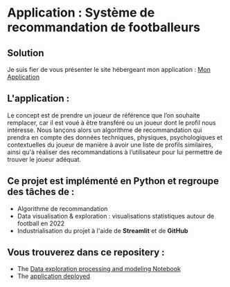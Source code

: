# Application : Système de recommandation de footballeurs



## Solution 
Je suis fier de vous présenter le site hébergeant mon application : [Mon Application](https://7ihxrytjgcmhinmvjatkcm.streamlit.app/)


## L'application :

Le concept est de prendre un joueur de référence que l’on souhaite remplacer, car il est voué à être transféré ou un joueur dont le profil nous intéresse. Nous lançons alors un algorithme de recommandation qui prendra en compte des données techniques, physiques, psychologiques et contextuelles du joueur de manière à avoir une liste de profils similaires, ainsi qu'à réaliser des recommandations à l’utilisateur pour lui permettre de trouver le joueur adéquat.


## Ce projet est implémenté en Python et regroupe des tâches de :
* Algorithme de recommandation
* Data visualisation & exploration : visualisations statistiques autour de football en 2022  
* Industrialisation du projet à l'aide de **Streamlit** et de **GitHub**
  

## Vous trouverez dans ce repositery : 
* The [Data exploration processing and modeling Notebook](https://github.com/thomastrg/Recommandation_system_footballers_application/blob/main/Syst%C3%A8me_recommandation_footballer_et_explorations.ipynb)
* The [application deployed](https://share.streamlit.io/thomastrg/recommandation_system_footballers_application/main/full_application.py)
<br> 


